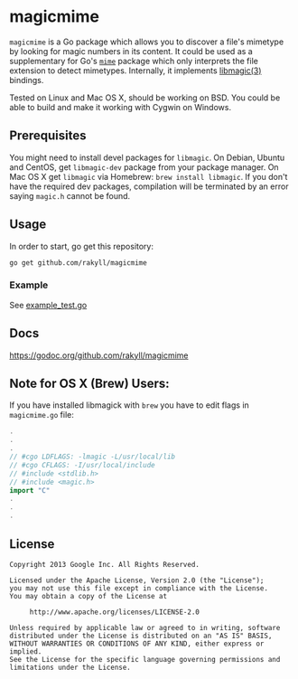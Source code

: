 # magicmime

`magicmime` is a Go package which allows you to discover a file's mimetype by looking for magic numbers in its content. It could be used as a supplementary for Go's [`mime`](http://golang.org/pkg/mime/) package which only interprets the file extension to detect mimetypes. Internally, it implements [libmagic(3)](http://linux.die.net/man/3/libmagic) bindings.

Tested on Linux and Mac OS X, should be working on BSD. You could be able to build and make it working with Cygwin on Windows.

## Prerequisites
You might need to install devel packages for `libmagic`. On Debian, Ubuntu and CentOS, get `libmagic-dev` package from your package manager. On Mac OS X get `libmagic` via Homebrew: `brew install libmagic`. If you don't have the required dev packages, compilation will be terminated by an error saying `magic.h` cannot be found.


## Usage
In order to start, go get this repository:

```golang
go get github.com/rakyll/magicmime
```

### Example

See [example_test.go](https://github.com/rakyll/magicmime/blob/master/example_test.go)

## Docs

https://godoc.org/github.com/rakyll/magicmime

## Note for OS X (Brew) Users:

If you have installed libmagick with `brew` you have to edit flags in `magicmime.go` file:
```go
.
.
.
// #cgo LDFLAGS: -lmagic -L/usr/local/lib
// #cgo CFLAGS: -I/usr/local/include
// #include <stdlib.h>
// #include <magic.h>
import "C"
.
.
.
```
    
## License
    Copyright 2013 Google Inc. All Rights Reserved.
    
    Licensed under the Apache License, Version 2.0 (the "License");
    you may not use this file except in compliance with the License.
    You may obtain a copy of the License at
    
         http://www.apache.org/licenses/LICENSE-2.0
    
    Unless required by applicable law or agreed to in writing, software
    distributed under the License is distributed on an "AS IS" BASIS,
    WITHOUT WARRANTIES OR CONDITIONS OF ANY KIND, either express or implied.
    See the License for the specific language governing permissions and
    limitations under the License.
